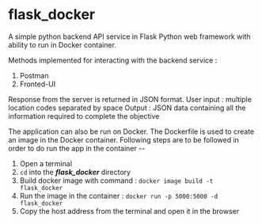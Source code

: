 # flask_docker
A simple python backend API service in Flask Python web framework with ability to run in Docker container.

Methods implemented for interacting with the backend service :
1. Postman
2. Fronted-UI

Response from the server is returned in JSON format.
User input : multiple location codes separated by space
Output : JSON data containing all the information required to complete the objective

The application can also be run on Docker. The Dockerfile is used to create an image in the Docker container. Following steps are to be followed in order to do run the app in the container --
1. Open a terminal
2. ``` cd ``` into the **_flask_docker_** directory
3. Build docker image with command : ``` docker image build -t flask_docker ```
4. Run the image in the container : ``` docker run -p 5000:5000 -d flask_docker ```
5. Copy the host address from the terminal and open it in the browser


